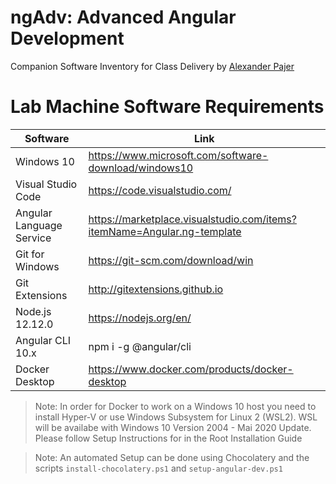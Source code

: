 # ngAdv: Advanced Angular Development

Companion Software Inventory for Class Delivery by [Alexander Pajer](https://www.integrations.at/kontakt.aspx)

# Lab Machine Software Requirements

| Software                 | Link                                                                    |
| ------------------------ | ----------------------------------------------------------------------- |
| Windows 10               | https://www.microsoft.com/software-download/windows10                   |
| Visual Studio Code       | https://code.visualstudio.com/                                          |
| Angular Language Service | https://marketplace.visualstudio.com/items?itemName=Angular.ng-template |
| Git for Windows          | https://git-scm.com/download/win                                        |
| Git Extensions           | http://gitextensions.github.io                                          |
| Node.js 12.12.0          | https://nodejs.org/en/                                                  |
| Angular CLI 10.x         | npm i -g @angular/cli                                                   |
| Docker Desktop           | https://www.docker.com/products/docker-desktop                          |

> Note: In order for Docker to work on a Windows 10 host you need to install Hyper-V or use Windows Subsystem for Linux 2 (WSL2). WSL will be availabe with Windows 10 Version 2004 - Mai 2020 Update. Please follow Setup Instructions for in the Root Installation Guide

>Note: An automated Setup can be done using Chocolatery and the scripts `install-chocolatery.ps1` and `setup-angular-dev.ps1`
